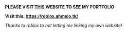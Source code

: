 **PLEASE VISIT [THIS](https://roblox.ahmalo.tk/) WEBSITE TO SEE MY PORTFOLIO**   

**Visit this: https://roblox.ahmalo.tk/** 

*Thanks to roblox to not letting me linking my own website!*   
